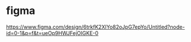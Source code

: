 # figma
https://www.figma.com/design/6trkfK2XIYo82oJpG7epYo/Untitled?node-id=0-1&p=f&t=ueOp9HWJFejOIGKE-0
